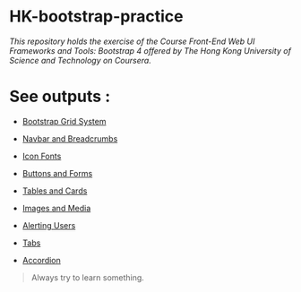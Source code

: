 # HK-bootstrap-practice
_This repository holds the exercise of the Course Front-End Web UI Frameworks and Tools: Bootstrap 4 offered by The Hong Kong University of Science and Technology on Coursera._

# See outputs :

* [Bootstrap Grid System](https://sania-akther.github.io/HK-bootstrap-practice/practice/bootstrap%20grid%20system/)

* [Navbar and Breadcrumbs](https://sania-akther.github.io/HK-bootstrap-practice/practice/navbar%20and%20breadcrumbs/)

* [Icon Fonts](https://sania-akther.github.io/HK-bootstrap-practice/practice/Icon%20Fonts/)

* [Buttons and Forms](https://sania-akther.github.io/HK-bootstrap-practice/practice/Buttons%20and%20Forms/)

* [Tables and Cards](https://sania-akther.github.io/HK-bootstrap-practice/practice/Tables%20and%20Cards/)

* [Images and Media](https://sania-akther.github.io/HK-bootstrap-practice/practice/Images%20and%20Media/)

* [Alerting Users](https://sania-akther.github.io/HK-bootstrap-practice/practice/Alerting%20and%20Users/)

* [Tabs](https://sania-akther.github.io/HK-bootstrap-practice/practice/Tabs/)

* [Accordion](https://sania-akther.github.io/HK-bootstrap-practice/practice/Accordion/)

>Always try to learn something.